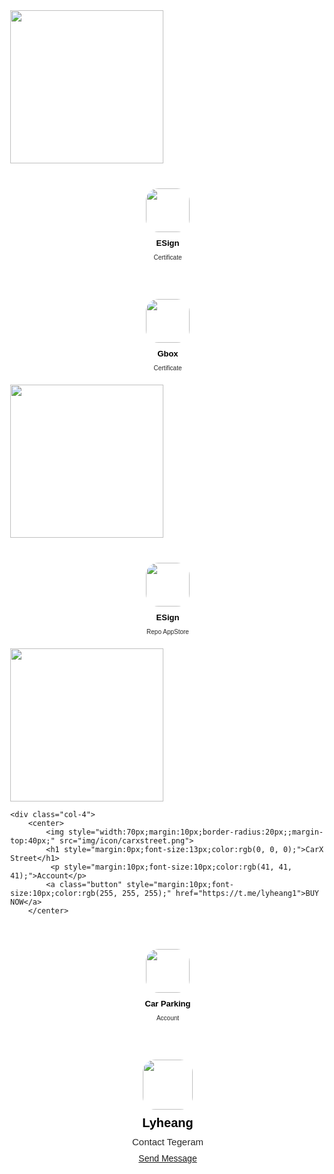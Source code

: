 <!DOCTYPE html>
<html>
<head>
    <meta charset="UTF-8">
    <meta http-equiv="X-UA-Compatible" content="IE=edge">
    <meta name="viewport" content="width=device-width, initial-scale=1.0">
    <link rel="icon" type="image/png" href="https://lyheang.com/img/heang.png">
    <link rel="apple-touch-icon" href="https://lyheang.com/img/heang.png">
    <link rel="icon" type="image/png" href="https://lyheang.com/img/heang.png">
    <title>Lyheang</title>
	<link rel="stylesheet" href="css/style.css">
	<link rel="stylesheet" href="css/style_1.css">
	<link rel="stylesheet" href="css/style_2.css">
	<link rel="stylesheet" href="css/style_3.css">
	<link rel="stylesheet" href="css/style_4.css" />

<style>
body, html{
	margin:0px;
	font-family:helvetica;
	overflow-x:hidden;
	height:100%;
	background: rgb(255, 255, 255) url(https://lyheang.com/img/backgroud.png) no-repeat;
  background-size: 100%;
            width: 100%;
            height: 100%;
}
        #wrap_page{
            background: rgb(255, 255, 255) url(https://lyheang.com/backgroud.png) no-repeat;
            background-size: 100%;
                    width: 100%;
                    height: 200%;
}
:root {
		  --main-color: rgb(54, 124, 215);
	}   
</style>


</head>

<body>  
            <div class="divider__text">
                <img src="img/subscription_packages.png" style="width: 245px;">
                </div>
        <div class="header"
            <div class="row">
                <div class="col-4">
                    <center>
                        <img style="width:70px;margin:10px;border-radius:20px;;margin-top:40px;" src="img/esign.png">
                        <h1 style="margin:0px;font-size:13px;color:rgb(0, 0, 0);">ESign</h1>
                        <p style="margin:10px;font-size:10px;color:rgb(41, 41, 41);">Certificate</p>
                        <a class="button" style="margin:10px;font-size:10px;color:rgb(255, 255, 255);" href="esign">BUY NOW</a>
                    </center>
                </div>
                <div class="col-4">
                    <center>
                        <img style="width:70px;margin:10px;border-radius:20px;;margin-top:40px;" src="img/gbox.png">
                        <h1 style="margin:0px;font-size:13px;color:rgb(0, 0, 0);">Gbox</h1>
                        <p style="margin:10px;font-size:10px;color:rgb(41, 41, 41);">Certificate</p>
                        <a class="button"  style="margin:10px;font-size:10px;color:rgb(255, 255, 255);" href="gbox" >BUY NOW</a>
                    </center>
                </div>
            <div class="divider__text">
                <img src="img/repo_appstore.png" style="width: 245px;">
                </div>
					<center>
                        <img style="width:70px;margin:10px;border-radius:20px;;margin-top:40px;" src="img/esign.png">
                        <h1 style="margin:0px;font-size:13px;color:rgb(0, 0, 0);">ESign</h1>
                        <p style="margin:10px;font-size:10px;color:rgb(41, 41, 41);">Repo AppStore</p>
                        <a class="button" style="margin:10px;font-size:10px;color:rgb(255, 255, 255);" href="esign://addsource?url=https://lyheang.com/apps.json">GET</a>
					</center>

<div class="divider__text">
             <img src="img/account_for_sale.png" style="width: 245px;">
        <div id="logo">  
            </div> </div>
            <div class="col-4">

    <div class="col-4">
        <center>
            <img style="width:70px;margin:10px;border-radius:20px;;margin-top:40px;" src="img/icon/carxstreet.png">
            <h1 style="margin:0px;font-size:13px;color:rgb(0, 0, 0);">CarX Street</h1>
 			 <p style="margin:10px;font-size:10px;color:rgb(41, 41, 41);">Account</p>
            <a class="button" style="margin:10px;font-size:10px;color:rgb(255, 255, 255);" href="https://t.me/lyheang1">BUY NOW</a>
        </center>
</div>
                <center>
                    <img style="width:70px;margin:10px;border-radius:20px;;margin-top:40px;" src="img/icon/carparking.png">
                    <h1 style="margin:0px;font-size:13px;color:rgb(0, 0, 0);">Car Parking</h1>
		 			  <p style="margin:10px;font-size:10px;color:rgb(41, 41, 41);">Account</p>
                    <a class="button" style="margin:10px;font-size:10px;color:rgb(255, 255, 255);" href="https://t.me/lyheang1">BUY NOW</a>
                </center>
</div>
    <div class="header">
        <div class="row">
    <div class="col-6">
    <center>
        <img style="width:80px;margin:10px;border-radius:20px;;margin-top:40px;" src="img/heang.png">
        <h1 style="margin:0px;font-size:20px;color:rgb(0, 0, 0);">Lyheang</h1>
        <p style="margin:10px;font-size:15px;color:rgb(41, 41, 41);">Contact Tegeram</p>
        <a class="button1" href="https://t.me/RcSrAK">Send Message</a>
    </center>

</body>
</html>
